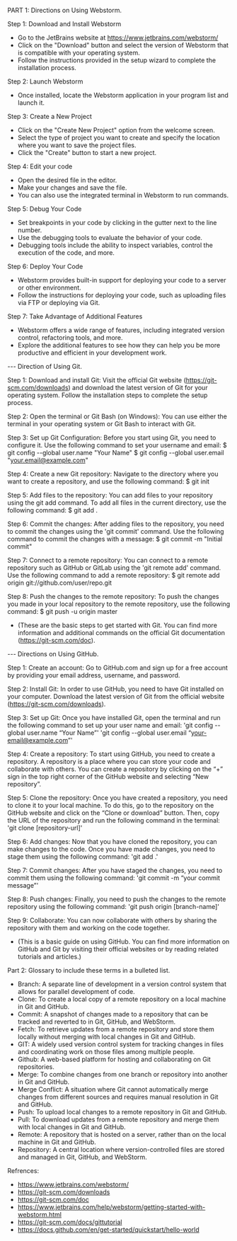 PART 1: Directions on Using Webstorm.

Step 1: Download and Install Webstorm
- Go to the JetBrains website at https://www.jetbrains.com/webstorm/ 
- Click on the "Download" button and select the version of Webstorm that is compatible with your operating system. 
- Follow the instructions provided in the setup wizard to complete the installation process.

Step 2: Launch Webstorm
- Once installed, locate the Webstorm application in your program list and launch it.

Step 3: Create a New Project
- Click on the "Create New Project" option from the welcome screen. 
- Select the type of project you want to create and specify the location where you want to save the project files. 
- Click the "Create" button to start a new project.

Step 4: Edit your code
- Open the desired file in the editor. 
- Make your changes and save the file. 
- You can also use the integrated terminal in Webstorm to run commands.

Step 5: Debug Your Code
- Set breakpoints in your code by clicking in the gutter next to the line number. 
- Use the debugging tools to evaluate the behavior of your code. 
- Debugging tools include the ability to inspect variables, control the execution of the code, and more.

Step 6: Deploy Your Code
- Webstorm provides built-in support for deploying your code to a server or other environment.
- Follow the instructions for deploying your code, such as uploading files via FTP or deploying via Git.

Step 7: Take Advantage of Additional Features
- Webstorm offers a wide range of features, including integrated version control, refactoring tools, and more. 
- Explore the additional features to see how they can help you be more productive and efficient in your development work.



--- Direction of Using Git.

Step 1: Download and install Git: Visit the official Git website (https://git-scm.com/downloads) and download the latest version of Git for your operating system. Follow the installation steps to complete the setup process. 

Step 2: Open the terminal or Git Bash (on Windows): You can use either the terminal in your operating system or Git Bash to interact with Git. 

Step 3: Set up Git Configuration: Before you start using Git, you need to configure it. Use the following command to set your username and email:
$ git config --global user.name "Your Name"
$ git config --global user.email "your.email@example.com"

Step 4: Create a new Git repository: Navigate to the directory where you want to create a repository, and use the following command:
$ git init

Step 5: Add files to the repository: You can add files to your repository using the git add command. To add all files in the current directory, use the following command:
$ git add .

Step 6: Commit the changes: After adding files to the repository, you need to commit the changes using the 'git commit' command. Use the following command to commit the changes with a message:
$ git commit -m "Initial commit"

Step 7: Connect to a remote repository: You can connect to a remote repository such as GitHub or GitLab using the 'git remote add' command. Use the following command to add a remote repository:
$ git remote add origin git://github.com/user/repo.git

Step 8: Push the changes to the remote repository: To push the changes you made in your local repository to the remote repository, use the following command:
$ git push -u origin master

- (These are the basic steps to get started with Git. You can find more information and additional commands on the official Git documentation (https://git-scm.com/doc).



--- Directions on Using GitHub.

Step 1: Create an account: Go to GitHub.com and sign up for a free account by providing your email address, username, and password.

Step 2: Install Git: In order to use GitHub, you need to have Git installed on your computer. Download the latest version of Git from the official website (https://git-scm.com/downloads).

Step 3: Set up Git: Once you have installed Git, open the terminal and run the following command to set up your user name and email:
'git config --global user.name “Your Name”'
'git config --global user.email “your-email@example.com”'

Step 4: Create a repository: To start using GitHub, you need to create a repository. A repository is a place where you can store your code and collaborate with others. You can create a repository by clicking on the “+” sign in the top right corner of the GitHub website and selecting “New repository”.

Step 5: Clone the repository: Once you have created a repository, you need to clone it to your local machine. To do this, go to the repository on the GitHub website and click on the “Clone or download” button. Then, copy the URL of the repository and run the following command in the terminal:
'git clone [repository-url]'

Step 6: Add changes: Now that you have cloned the repository, you can make changes to the code. Once you have made changes, you need to stage them using the following command:
'git add .'

Step 7: Commit changes: After you have staged the changes, you need to commit them using the following command:
'git commit -m “your commit message”'

Step 8: Push changes: Finally, you need to push the changes to the remote repository using the following command:
'git push origin [branch-name]'

Step 9: Collaborate: You can now collaborate with others by sharing the repository with them and working on the code together.

- (This is a basic guide on using GitHub. You can find more information on GitHub and Git by visiting their official websites or by reading related tutorials and articles.)



Part 2: Glossary to include these terms in a bulleted list.

- Branch: A separate line of development in a version control system that allows for parallel development of code.
- Clone: To create a local copy of a remote repository on a local machine in Git and GitHub.
- Commit: A snapshot of changes made to a repository that can be tracked and reverted to in Git, GitHub, and WebStorm.
- Fetch: To retrieve updates from a remote repository and store them locally without merging with local changes in Git and GitHub.
- GIT: A widely used version control system for tracking changes in files and coordinating work on those files among multiple people.
- Github: A web-based platform for hosting and collaborating on Git repositories.
- Merge: To combine changes from one branch or repository into another in Git and GitHub.
- Merge Conflict: A situation where Git cannot automatically merge changes from different sources and requires manual resolution in Git and GitHub.
- Push: To upload local changes to a remote repository in Git and GitHub.
- Pull: To download updates from a remote repository and merge them with local changes in Git and GitHub.
- Remote: A repository that is hosted on a server, rather than on the local machine in Git and GitHub.
- Repository: A central location where version-controlled files are stored and managed in Git, GitHub, and WebStorm.


Refrences:
- https://www.jetbrains.com/webstorm/ 
- https://git-scm.com/downloads
- https://git-scm.com/doc
- https://www.jetbrains.com/help/webstorm/getting-started-with-webstorm.html
- https://git-scm.com/docs/gittutorial
- https://docs.github.com/en/get-started/quickstart/hello-world 


